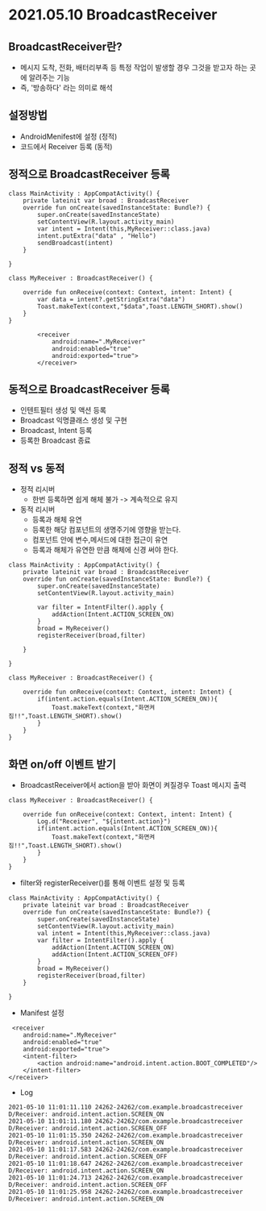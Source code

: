 # 2021.05.10 BroadcastReceiver

## BroadcastReceiver란?
- 메시지 도착, 전화, 배터리부족 등 특정 작업이 발생할 경우 그것을 받고자 하는 곳에 알려주는 기능
- 즉, '방송하다' 라는 의미로 해석

## 설정방법
- AndroidMenifest에 <receiver></receiver> 설정 (정적)
- 코드에서 Receiver 등록 (동적)

## 정적으로 BroadcastReceiver 등록
```
class MainActivity : AppCompatActivity() {
    private lateinit var broad : BroadcastReceiver
    override fun onCreate(savedInstanceState: Bundle?) {
        super.onCreate(savedInstanceState)
        setContentView(R.layout.activity_main)
        var intent = Intent(this,MyReceiver::class.java)
        intent.putExtra("data" , "Hello")
        sendBroadcast(intent)
    }

}
```
```
class MyReceiver : BroadcastReceiver() {

    override fun onReceive(context: Context, intent: Intent) {
        var data = intent?.getStringExtra("data")
        Toast.makeText(context,"$data",Toast.LENGTH_SHORT).show()
    }
}
```
```
        <receiver
            android:name=".MyReceiver"
            android:enabled="true"
            android:exported="true">
        </receiver>

```

## 동적으로 BroadcastReceiver 등록
- 인텐트필터 생성 및 액션 등록
- Broadcast 익명클래스 생성 및 구현
- Broadcast, Intent 등록
- 등록한 Broadcast 종료



## 정적 vs 동적
- 정적 리시버
    - 한번 등록하면 쉽게 해체 불가 -> 계속적으로 유지
- 동적 리시버
    - 등록과 해체 유연
    - 등록한 해당 컴포넌트의 생명주기에 영향을 받는다.
    - 컴포넌트 안에 변수,메서드에 대한 접근이 유연
    - 등록과 해체가 유연한 만큼 해체에 신경 써야 한다.
```
class MainActivity : AppCompatActivity() {
    private lateinit var broad : BroadcastReceiver
    override fun onCreate(savedInstanceState: Bundle?) {
        super.onCreate(savedInstanceState)
        setContentView(R.layout.activity_main)

        var filter = IntentFilter().apply {
            addAction(Intent.ACTION_SCREEN_ON)
        }
        broad = MyReceiver()
        registerReceiver(broad,filter)

    }

}
```
```
class MyReceiver : BroadcastReceiver() {

    override fun onReceive(context: Context, intent: Intent) {
        if(intent.action.equals(Intent.ACTION_SCREEN_ON)){
            Toast.makeText(context,"화면켜짐!!",Toast.LENGTH_SHORT).show()
        }
    }
}
```

## 화면 on/off 이벤트 받기
- BroadcastReceiver에서 action을 받아 화면이 켜질경우 Toast 메시지 출력
```
class MyReceiver : BroadcastReceiver() {

    override fun onReceive(context: Context, intent: Intent) {
        Log.d("Receiver", "${intent.action}")
        if(intent.action.equals(Intent.ACTION_SCREEN_ON)){
            Toast.makeText(context,"화면켜짐!!",Toast.LENGTH_SHORT).show()
        }
    }
}
```
- filter와 registerReceiver()를 통해 이벤트 설정 및 등록
```
class MainActivity : AppCompatActivity() {
    private lateinit var broad : BroadcastReceiver
    override fun onCreate(savedInstanceState: Bundle?) {
        super.onCreate(savedInstanceState)
        setContentView(R.layout.activity_main)
        val intent = Intent(this,MyReceiver::class.java)
        var filter = IntentFilter().apply {
            addAction(Intent.ACTION_SCREEN_ON)
            addAction(Intent.ACTION_SCREEN_OFF)
        }
        broad = MyReceiver()
        registerReceiver(broad,filter)
    }

}
```
- Manifest 설정
```
 <receiver
    android:name=".MyReceiver"
    android:enabled="true"
    android:exported="true">
    <intent-filter>
        <action android:name="android.intent.action.BOOT_COMPLETED"/>
    </intent-filter>
</receiver>
```
- Log
```
2021-05-10 11:01:11.110 24262-24262/com.example.broadcastreceiver D/Receiver: android.intent.action.SCREEN_ON
2021-05-10 11:01:11.180 24262-24262/com.example.broadcastreceiver D/Receiver: android.intent.action.SCREEN_OFF
2021-05-10 11:01:15.350 24262-24262/com.example.broadcastreceiver D/Receiver: android.intent.action.SCREEN_ON
2021-05-10 11:01:17.583 24262-24262/com.example.broadcastreceiver D/Receiver: android.intent.action.SCREEN_OFF
2021-05-10 11:01:18.647 24262-24262/com.example.broadcastreceiver D/Receiver: android.intent.action.SCREEN_ON
2021-05-10 11:01:24.713 24262-24262/com.example.broadcastreceiver D/Receiver: android.intent.action.SCREEN_OFF
2021-05-10 11:01:25.958 24262-24262/com.example.broadcastreceiver D/Receiver: android.intent.action.SCREEN_ON
```
